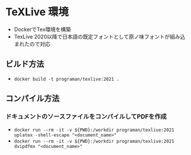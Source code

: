 # TeXLive 環境

* DockerでTex環境を構築
* TexLive 2020以降で日本語の既定フォントとして原ノ味フォントが組み込まれたので対応

## ビルド方法

* `docker build -t programan/texlive:2021 .`

## コンパイル方法

### ドキュメントのソースファイルをコンパイルしてPDFを作成

* `docker run --rm -it -v ${PWD}:/workdir programan/texlive:2021 uplatex -shell-escape "<document_name>"`
* `docker run --rm -it -v ${PWD}:/workdir programan/texlive:2021 dvipdfmx "<document_name>"`


